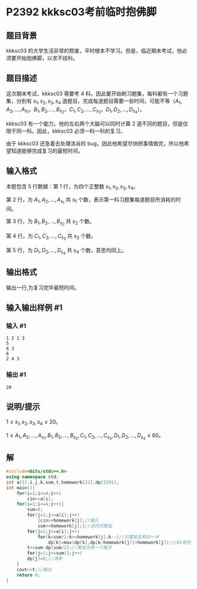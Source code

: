 # P2392 kkksc03考前临时抱佛脚

## 题目背景

kkksc03 的大学生活非常的颓废，平时根本不学习。但是，临近期末考试，他必须要开始抱佛脚，以求不挂科。

## 题目描述

这次期末考试，kkksc03 需要考 $4$ 科。因此要开始刷习题集，每科都有一个习题集，分别有 $s_1,s_2,s_3,s_4$ 道题目，完成每道题目需要一些时间，可能不等（$A_1,A_2,\ldots,A_{s_1}$，$B_1,B_2,\ldots,B_{s_2}$，$C_1,C_2,\ldots,C_{s_3}$，$D_1,D_2,\ldots,D_{s_4}$）。


kkksc03 有一个能力，他的左右两个大脑可以同时计算 $2$ 道不同的题目，但是仅限于同一科。因此，kkksc03 必须一科一科的复习。


由于 kkksc03 还急着去处理洛谷的 bug，因此他希望尽快把事情做完，所以他希望知道能够完成复习的最短时间。

## 输入格式

本题包含 $5$ 行数据：第 $1$ 行，为四个正整数 $s_1,s_2,s_3,s_4$。

第 $2$ 行，为 $A_1,A_2,\ldots,A_{s_1}$ 共 $s_1$ 个数，表示第一科习题集每道题目所消耗的时间。

第 $3$ 行，为 $B_1,B_2,\ldots,B_{s_2}$ 共 $s_2$ 个数。

第 $4$ 行，为 $C_1,C_2,\ldots,C_{s_3}$ 共 $s_3$ 个数。

第 $5$ 行，为 $D_1,D_2,\ldots,D_{s_4}$ 共 $s_4$ 个数，意思均同上。

## 输出格式

输出一行,为复习完毕最短时间。

## 输入输出样例 #1

### 输入 #1

```
1 2 1 3		
5
4 3
6
2 4 3
```

### 输出 #1

```
20
```

## 说明/提示

$1\leq s_1,s_2,s_3,s_4\leq 20$。

$1\leq A_1,A_2,\ldots,A_{s_1},B_1,B_2,\ldots,B_{s_2},C_1,C_2,\ldots,C_{s_3},D_1,D_2,\ldots,D_{s_4}\leq60$。


## 解
~~~C++
#include<bits/stdc++.h>
using namespace std;
int a[5],i,j,k,sum,t,homework[21],dp[2501];
int main(){
	for(i=1;i<=4;i++)
		cin>>a[i];
	for(i=1;i<=4;i++){
		sum=0;	
		for(j=1;j<=a[i];j++)
			{cin>>homework[j];//输入
			sum+=homework[j];}//总时间累加
		for(j=1;j<=a[i];j++)
			for(k=sum/2;k>=homework[j];k--)//只要是总和的一半
				dp[k]=max(dp[k],dp[k-homework[j]]+homework[j]);//01背包
		t+=sum-dp[sum/2];//累加为另一个脑子
		for(j=1;j<=sum/2;j++)
		dp[j]=0;//清零
	}
	cout<<t;//输出
	return 0;
}
~~~
